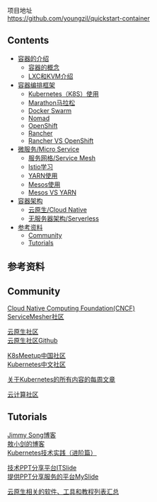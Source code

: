项目地址  
https://github.com/youngzil/quickstart-container

## Contents
- [容器的介绍](#容器的介绍)
    - [容器的概念](docs/Container容器学习.md)
    - [LXC和KVM介绍](docs/LXC和KVM.md)
- [容器编排框架](#容器编排框架)
    - [Kubernetes（K8S）使用](docs/Kubernetes使用.md)
    - [Marathon马拉松](docs/Marathon马拉松.md)
    - [Docker Swarm]()
    - [Nomad]()
    - [OpenShift]()
    - [Rancher]()
    - [Rancher VS OpenShift ]()
- [微服务/Micro Service](docs/MicroService微服务.md)
    - [服务网格/Service Mesh](docs/ServiceMesh服务网格.md)
    - [Istio学习](docs/Istio学习.md)
    - [YARN使用](docs/YARN使用.md)
    - [Mesos使用](docs/Mesos使用.md)
    - [Mesos VS YARN]()
- [容器架构](#容器架构)
    - [云原生/Cloud Native](docs/CloudNative云原生.md)
    - [无服务器架构/Serverless](docs/Serverless无服务架构.md)
- [参考资料](#参考资料)
    - [Community](#Community)
    - [Tutorials](#Tutorials)



## 参考资料

## Community
[Cloud Native Computing Foundation(CNCF)](https://www.cncf.io/)  
[ServiceMesher社区](https://www.servicemesher.com/)

[云原生社区](https://cloudnative.to/)  
[云原生社区Github](https://github.com/cloudnativeto)  

[K8sMeetup中国社区](http://www.k8smeetup.com/)  
[Kubernetes中文社区](https://www.kubernetes.org.cn/)  

[关于Kubernetes的所有内容的每周文章](https://kubeweekly.io/)

[云计算社区](https://www.yunforum.net/)  



## Tutorials

[Jimmy Song博客](https://jimmysong.io)  
[敖小剑的博客](https://skyao.io/)  
[Kubernetes技术实践（进阶篇）](https://github.com/findsec-cn/k201)

[技术PPT分享平台ITSlide](https://www.itslide.com/)  
[提供PPT分享服务的平台MySlide](https://myslide.cn/)  

[云原生相关的软件、工具和教程列表汇总](https://github.com/rootsongjc/awesome-cloud-native)  



